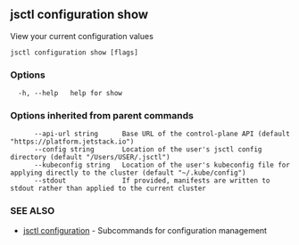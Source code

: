 ## jsctl configuration show

View your current configuration values

```
jsctl configuration show [flags]
```

### Options

```
  -h, --help   help for show
```

### Options inherited from parent commands

```
      --api-url string      Base URL of the control-plane API (default "https://platform.jetstack.io")
      --config string       Location of the user's jsctl config directory (default "/Users/USER/.jsctl")
      --kubeconfig string   Location of the user's kubeconfig file for applying directly to the cluster (default "~/.kube/config")
      --stdout              If provided, manifests are written to stdout rather than applied to the current cluster
```

### SEE ALSO

* [jsctl configuration](jsctl_configuration.md)	 - Subcommands for configuration management

